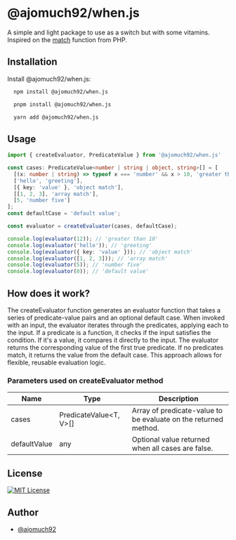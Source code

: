 
# @ajomuch92/when.js

A simple and light package to use as a switch but with some vitamins. Inspired on the [match](https://www.php.net/manual/en/control-structures.match.php) function from PHP.


## Installation

Install @ajomuch92/when.js:

```bash
  npm install @ajomuch92/when.js

  pnpm install @ajomuch92/when.js

  yarn add @ajomuch92/when.js
```
    
## Usage

```ts
import { createEvaluator, PredicateValue } from '@ajomuch92/when.js'

const cases: PredicateValue<number | string | object, string>[] = [
  [(x: number | string) => typeof x === 'number' && x > 10, 'greater than 10'],
  ['hello', 'greeting'],
  [{ key: 'value' }, 'object match'],
  [[1, 2, 3], 'array match'],
  [5, 'number five']
];
const defaultCase = 'default value';

const evaluator = createEvaluator(cases, defaultCase);

console.log(evaluator(12)); // 'greater than 10'
console.log(evaluator('hello')); // 'greeting'
console.log(evaluator({ key: 'value' })); // 'object match'
console.log(evaluator([1, 2, 3])); // 'array match'
console.log(evaluator(5)); // 'number five'
console.log(evaluator(0)); // 'default value'
```

## How does it work?
The createEvaluator function generates an evaluator function that takes a series of predicate-value pairs and an optional default case. When invoked with an input, the evaluator iterates through the predicates, applying each to the input. If a predicate is a function, it checks if the input satisfies the condition. If it's a value, it compares it directly to the input. The evaluator returns the corresponding value of the first true predicate. If no predicates match, it returns the value from the default case. This approach allows for flexible, reusable evaluation logic.

### Parameters used on createEvaluator method

| Name | Type | Description |
| --------- | --------- | --------- |
| cases | PredicateValue<T, V>[] | Array of predicate-value to be evaluate on the returned method. |
| defaultValue | any | Optional value returned when all cases are false. |


## License

[![MIT License](https://img.shields.io/badge/License-MIT-green.svg)](https://choosealicense.com/licenses/mit/)


## Author

- [@ajomuch92](https://www.github.com/ajomuch92)

